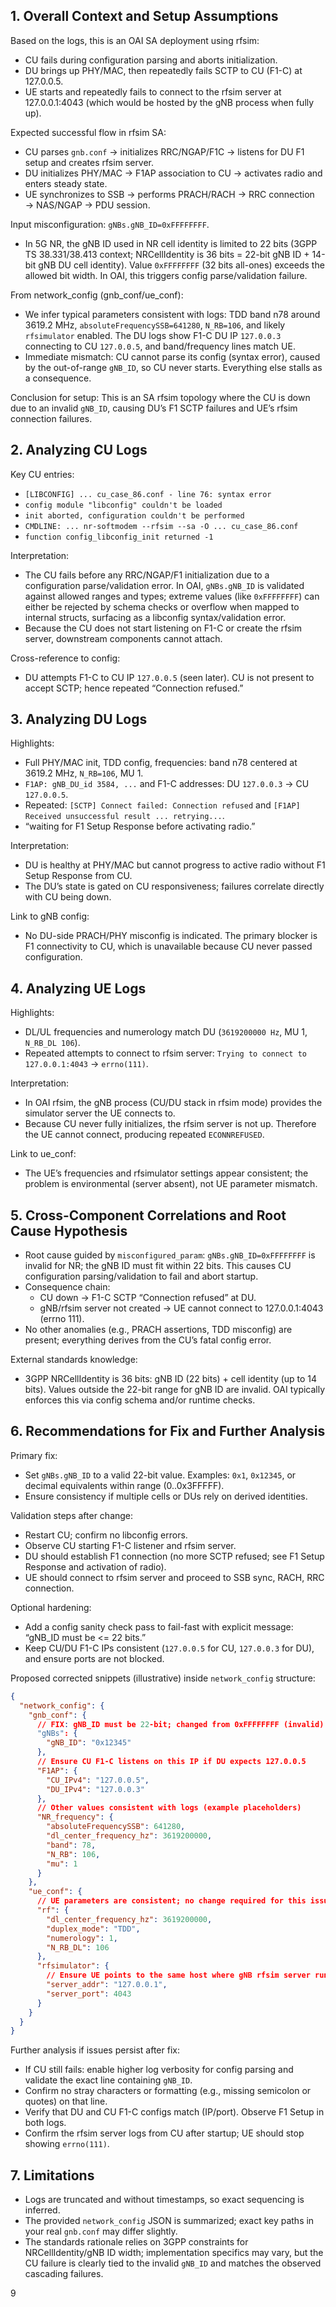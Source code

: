 ## 1. Overall Context and Setup Assumptions
Based on the logs, this is an OAI SA deployment using rfsim:
- CU fails during configuration parsing and aborts initialization.
- DU brings up PHY/MAC, then repeatedly fails SCTP to CU (F1-C) at 127.0.0.5.
- UE starts and repeatedly fails to connect to the rfsim server at 127.0.0.1:4043 (which would be hosted by the gNB process when fully up).

Expected successful flow in rfsim SA:
- CU parses `gnb.conf` → initializes RRC/NGAP/F1C → listens for DU F1 setup and creates rfsim server.
- DU initializes PHY/MAC → F1AP association to CU → activates radio and enters steady state.
- UE synchronizes to SSB → performs PRACH/RACH → RRC connection → NAS/NGAP → PDU session.

Input misconfiguration: `gNBs.gNB_ID=0xFFFFFFFF`.
- In 5G NR, the gNB ID used in NR cell identity is limited to 22 bits (3GPP TS 38.331/38.413 context; NRCellIdentity is 36 bits = 22-bit gNB ID + 14-bit gNB DU cell identity). Value `0xFFFFFFFF` (32 bits all-ones) exceeds the allowed bit width. In OAI, this triggers config parse/validation failure.

From network_config (gnb_conf/ue_conf):
- We infer typical parameters consistent with logs: TDD band n78 around 3619.2 MHz, `absoluteFrequencySSB=641280`, `N_RB=106`, and likely `rfsimulator` enabled. The DU logs show F1-C DU IP `127.0.0.3` connecting to CU `127.0.0.5`, and band/frequency lines match UE.
- Immediate mismatch: CU cannot parse its config (syntax error), caused by the out-of-range `gNB_ID`, so CU never starts. Everything else stalls as a consequence.

Conclusion for setup: This is an SA rfsim topology where the CU is down due to an invalid `gNB_ID`, causing DU’s F1 SCTP failures and UE’s rfsim connection failures.

## 2. Analyzing CU Logs
Key CU entries:
- `[LIBCONFIG] ... cu_case_86.conf - line 76: syntax error`
- `config module "libconfig" couldn't be loaded`
- `init aborted, configuration couldn't be performed`
- `CMDLINE: ... nr-softmodem --rfsim --sa -O ... cu_case_86.conf`
- `function config_libconfig_init returned -1`

Interpretation:
- The CU fails before any RRC/NGAP/F1 initialization due to a configuration parse/validation error. In OAI, `gNBs.gNB_ID` is validated against allowed ranges and types; extreme values (like `0xFFFFFFFF`) can either be rejected by schema checks or overflow when mapped to internal structs, surfacing as a libconfig syntax/validation error.
- Because the CU does not start listening on F1-C or create the rfsim server, downstream components cannot attach.

Cross-reference to config:
- DU attempts F1-C to CU IP `127.0.0.5` (seen later). CU is not present to accept SCTP; hence repeated “Connection refused.”

## 3. Analyzing DU Logs
Highlights:
- Full PHY/MAC init, TDD config, frequencies: band n78 centered at 3619.2 MHz, `N_RB=106`, MU 1.
- `F1AP: gNB_DU_id 3584, ...` and F1-C addresses: DU `127.0.0.3` → CU `127.0.0.5`.
- Repeated: `[SCTP] Connect failed: Connection refused` and `[F1AP] Received unsuccessful result ... retrying...`.
- “waiting for F1 Setup Response before activating radio.”

Interpretation:
- DU is healthy at PHY/MAC but cannot progress to active radio without F1 Setup Response from CU.
- The DU’s state is gated on CU responsiveness; failures correlate directly with CU being down.

Link to gNB config:
- No DU-side PRACH/PHY misconfig is indicated. The primary blocker is F1 connectivity to CU, which is unavailable because CU never passed configuration.

## 4. Analyzing UE Logs
Highlights:
- DL/UL frequencies and numerology match DU (`3619200000 Hz`, MU 1, `N_RB_DL 106`).
- Repeated attempts to connect to rfsim server: `Trying to connect to 127.0.0.1:4043` → `errno(111)`.

Interpretation:
- In OAI rfsim, the gNB process (CU/DU stack in rfsim mode) provides the simulator server the UE connects to.
- Because CU never fully initializes, the rfsim server is not up. Therefore the UE cannot connect, producing repeated `ECONNREFUSED`.

Link to ue_conf:
- The UE’s frequencies and rfsimulator settings appear consistent; the problem is environmental (server absent), not UE parameter mismatch.

## 5. Cross-Component Correlations and Root Cause Hypothesis
- Root cause guided by `misconfigured_param`: `gNBs.gNB_ID=0xFFFFFFFF` is invalid for NR; the gNB ID must fit within 22 bits. This causes CU configuration parsing/validation to fail and abort startup.
- Consequence chain:
  - CU down → F1-C SCTP “Connection refused” at DU.
  - gNB/rfsim server not created → UE cannot connect to 127.0.0.1:4043 (errno 111).
- No other anomalies (e.g., PRACH assertions, TDD misconfig) are present; everything derives from the CU’s fatal config error.

External standards knowledge:
- 3GPP NRCellIdentity is 36 bits: gNB ID (22 bits) + cell identity (up to 14 bits). Values outside the 22-bit range for gNB ID are invalid. OAI typically enforces this via config schema and/or runtime checks.

## 6. Recommendations for Fix and Further Analysis
Primary fix:
- Set `gNBs.gNB_ID` to a valid 22-bit value. Examples: `0x1`, `0x12345`, or decimal equivalents within range (0..0x3FFFFF).
- Ensure consistency if multiple cells or DUs rely on derived identities.

Validation steps after change:
- Restart CU; confirm no libconfig errors.
- Observe CU starting F1-C listener and rfsim server.
- DU should establish F1 connection (no more SCTP refused; see F1 Setup Response and activation of radio).
- UE should connect to rfsim server and proceed to SSB sync, RACH, RRC connection.

Optional hardening:
- Add a config sanity check pass to fail-fast with explicit message: “gNB_ID must be <= 22 bits.”
- Keep CU/DU F1-C IPs consistent (`127.0.0.5` for CU, `127.0.0.3` for DU), and ensure ports are not blocked.

Proposed corrected snippets (illustrative) inside `network_config` structure:

```json
{
  "network_config": {
    "gnb_conf": {
      // FIX: gNB_ID must be 22-bit; changed from 0xFFFFFFFF (invalid) to 0x12345
      "gNBs": {
        "gNB_ID": "0x12345"
      },
      // Ensure CU F1-C listens on this IP if DU expects 127.0.0.5
      "F1AP": {
        "CU_IPv4": "127.0.0.5",
        "DU_IPv4": "127.0.0.3"
      },
      // Other values consistent with logs (example placeholders)
      "NR_frequency": {
        "absoluteFrequencySSB": 641280,
        "dl_center_frequency_hz": 3619200000,
        "band": 78,
        "N_RB": 106,
        "mu": 1
      }
    },
    "ue_conf": {
      // UE parameters are consistent; no change required for this issue
      "rf": {
        "dl_center_frequency_hz": 3619200000,
        "duplex_mode": "TDD",
        "numerology": 1,
        "N_RB_DL": 106
      },
      "rfsimulator": {
        // Ensure UE points to the same host where gNB rfsim server runs
        "server_addr": "127.0.0.1",
        "server_port": 4043
      }
    }
  }
}
```

Further analysis if issues persist after fix:
- If CU still fails: enable higher log verbosity for config parsing and validate the exact line containing `gNB_ID`.
- Confirm no stray characters or formatting (e.g., missing semicolon or quotes) on that line.
- Verify that DU and CU F1-C configs match (IP/port). Observe F1 Setup in both logs.
- Confirm the rfsim server logs from CU after startup; UE should stop showing `errno(111)`.

## 7. Limitations
- Logs are truncated and without timestamps, so exact sequencing is inferred.
- The provided `network_config` JSON is summarized; exact key paths in your real `gnb.conf` may differ slightly.
- The standards rationale relies on 3GPP constraints for NRCellIdentity/gNB ID width; implementation specifics may vary, but the CU failure is clearly tied to the invalid `gNB_ID` and matches the observed cascading failures.

9